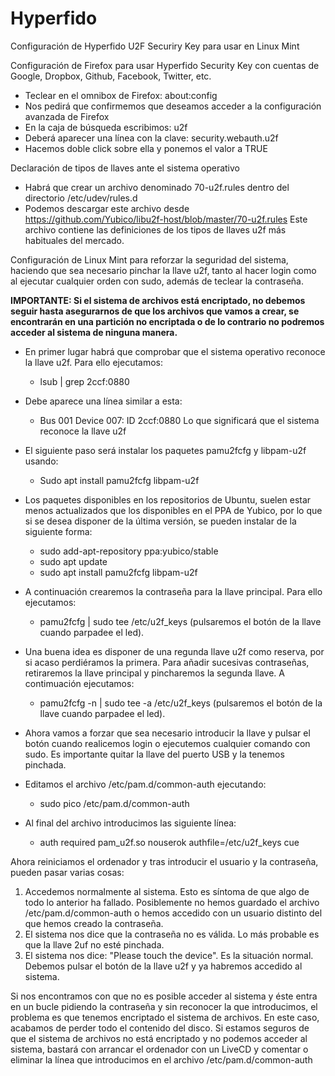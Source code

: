# Hyperfido
Configuración de Hyperfido U2F Securiry Key para usar en Linux Mint

Configuración de Firefox para usar Hyperfido Security Key con cuentas de Google, Dropbox, Github, Facebook, Twitter, etc.
- Teclear en el omnibox de Firefox: about:config
- Nos pedirá que confirmemos que deseamos acceder a la configuración avanzada de Firefox
- En la caja de búsqueda escribimos: u2f
- Deberá aparecer una línea con la clave: security.webauth.u2f
- Hacemos doble click sobre ella y ponemos el valor a TRUE

Declaración de tipos de llaves ante el sistema operativo
- Habrá que crear un archivo denominado 70-u2f.rules dentro del directorio /etc/udev/rules.d
- Podemos descargar este archivo desde https://github.com/Yubico/libu2f-host/blob/master/70-u2f.rules Este archivo contiene las definiciones de los tipos de llaves u2f más habituales del mercado.

Configuración de Linux Mint para reforzar la seguridad del sistema, haciendo que sea necesario pinchar la llave u2f, tanto al hacer login como al ejecutar cualquier orden con sudo, además de teclear la contraseña. 

**IMPORTANTE: Si el sistema de archivos está encriptado, no debemos seguir hasta asegurarnos de que los archivos que vamos a crear, se encontrarán en una partición no encriptada o de lo contrario no podremos acceder al sistema de ninguna manera.**

- En primer lugar habrá que comprobar que el sistema operativo reconoce la llave u2f. Para ello ejecutamos: 
  - lsub | grep 2ccf:0880
- Debe aparece una línea similar a esta: 
  - Bus 001 Device 007: ID 2ccf:0880 Lo que significará que el sistema reconoce la llave u2f
- El siguiente paso será instalar los paquetes pamu2fcfg y libpam-u2f usando: 
  - Sudo apt install pamu2fcfg libpam-u2f
- Los paquetes disponibles en los repositorios de Ubuntu, suelen estar menos actualizados que los disponibles en el PPA de Yubico, por lo que si se desea disponer de la última versión, se pueden instalar de la siguiente forma:

  - sudo add-apt-repository ppa:yubico/stable
  - sudo apt update
  - sudo apt install pamu2fcfg libpam-u2f
  
- A continuación crearemos la contraseña para la llave principal. Para ello ejecutamos:
  - pamu2fcfg | sudo tee /etc/u2f_keys (pulsaremos el botón de la llave cuando parpadee el led).
- Una buena idea es disponer de una regunda llave u2f como reserva, por si acaso perdiéramos la primera. Para añadir sucesivas contraseñas, retiraremos la llave principal y pincharemos la segunda llave. A contimuación ejecutamos:
  - pamu2fcfg -n | sudo tee -a /etc/u2f_keys (pulsaremos el botón de la llave cuando parpadee el led).
- Ahora vamos a forzar que sea necesario introducir la llave y pulsar el botón cuando realicemos login o ejecutemos cualquier comando con sudo. Es importante quitar la llave del puerto USB y la tenemos pinchada.
- Editamos el archivo /etc/pam.d/common-auth ejecutando: 
  - sudo pico /etc/pam.d/common-auth
- Al final del archivo introducimos las siguiente línea:
  - auth required pam_u2f.so nouserok authfile=/etc/u2f_keys cue
  
Ahora reiniciamos el ordenador y tras introducir el usuario y la contraseña, pueden pasar varias cosas:
  1. Accedemos normalmente al sistema. Esto es síntoma de que algo de todo lo anterior ha fallado. Posiblemente no hemos guardado el archivo /etc/pam.d/common-auth o hemos accedido con un usuario distinto del que hemos creado la contraseña.
  2. El sistema nos dice que la contraseña no es válida. Lo más probable es que la llave 2uf no esté pinchada.
  3. El sistema nos dice: "Please touch the device". Es la situación normal. Debemos pulsar el botón de la llave u2f y ya habremos accedido al sistema.

Si nos encontramos con que no es posible acceder al sistema y éste entra en un bucle pidiendo la contraseña y sin reconocer la que introducimos, el problema es que tenemos encriptado el sistema de archivos. En este caso, acabamos de perder todo el contenido del disco. Si estamos seguros de que el sistema de archivos no está encriptado y no podemos acceder al sistema, bastará con arrancar el ordenador con un LiveCD y comentar o eliminar la línea que introducimos en el archivo /etc/pam.d/common-auth

